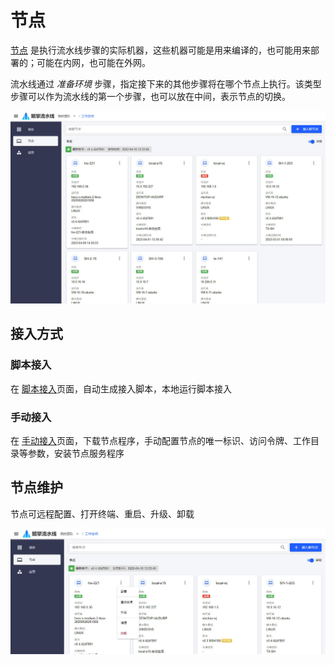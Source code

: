 # 节点

[节点](/nav/workspace/agent) 是执行流水线步骤的实际机器，这些机器可能是用来编译的，也可能用来部署的；可能在内网，也可能在外网。

流水线通过 *准备环境* 步骤，指定接下来的其他步骤将在哪个节点上执行。该类型步骤可以作为流水线的第一个步骤，也可以放在中间，表示节点的切换。

![节点列表1](../img/agent-join-list-1.jpg)

## 接入方式

### 脚本接入
在 [脚本接入](/nav/workspace/agent/join/script)页面，自动生成接入脚本，本地运行脚本接入

### 手动接入
在 [手动接入](/nav/workspace/agent/join/manual)页面，下载节点程序，手动配置节点的唯一标识、访问令牌、工作目录等参数，安装节点服务程序

## 节点维护
节点可远程配置、打开终端、重启、升级、卸载

![节点操作](../img/agent-action.jpg)
